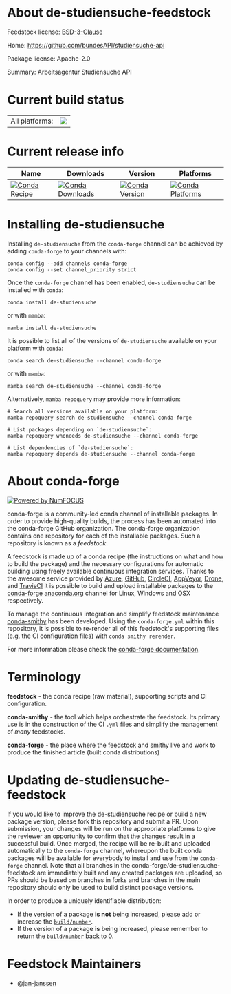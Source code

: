 About de-studiensuche-feedstock
===============================

Feedstock license: [BSD-3-Clause](https://github.com/conda-forge/de-studiensuche-feedstock/blob/main/LICENSE.txt)

Home: https://github.com/bundesAPI/studiensuche-api

Package license: Apache-2.0

Summary: Arbeitsagentur Studiensuche API

Current build status
====================


<table><tr><td>All platforms:</td>
    <td>
      <a href="https://dev.azure.com/conda-forge/feedstock-builds/_build/latest?definitionId=17507&branchName=main">
        <img src="https://dev.azure.com/conda-forge/feedstock-builds/_apis/build/status/de-studiensuche-feedstock?branchName=main">
      </a>
    </td>
  </tr>
</table>

Current release info
====================

| Name | Downloads | Version | Platforms |
| --- | --- | --- | --- |
| [![Conda Recipe](https://img.shields.io/badge/recipe-de--studiensuche-green.svg)](https://anaconda.org/conda-forge/de-studiensuche) | [![Conda Downloads](https://img.shields.io/conda/dn/conda-forge/de-studiensuche.svg)](https://anaconda.org/conda-forge/de-studiensuche) | [![Conda Version](https://img.shields.io/conda/vn/conda-forge/de-studiensuche.svg)](https://anaconda.org/conda-forge/de-studiensuche) | [![Conda Platforms](https://img.shields.io/conda/pn/conda-forge/de-studiensuche.svg)](https://anaconda.org/conda-forge/de-studiensuche) |

Installing de-studiensuche
==========================

Installing `de-studiensuche` from the `conda-forge` channel can be achieved by adding `conda-forge` to your channels with:

```
conda config --add channels conda-forge
conda config --set channel_priority strict
```

Once the `conda-forge` channel has been enabled, `de-studiensuche` can be installed with `conda`:

```
conda install de-studiensuche
```

or with `mamba`:

```
mamba install de-studiensuche
```

It is possible to list all of the versions of `de-studiensuche` available on your platform with `conda`:

```
conda search de-studiensuche --channel conda-forge
```

or with `mamba`:

```
mamba search de-studiensuche --channel conda-forge
```

Alternatively, `mamba repoquery` may provide more information:

```
# Search all versions available on your platform:
mamba repoquery search de-studiensuche --channel conda-forge

# List packages depending on `de-studiensuche`:
mamba repoquery whoneeds de-studiensuche --channel conda-forge

# List dependencies of `de-studiensuche`:
mamba repoquery depends de-studiensuche --channel conda-forge
```


About conda-forge
=================

[![Powered by
NumFOCUS](https://img.shields.io/badge/powered%20by-NumFOCUS-orange.svg?style=flat&colorA=E1523D&colorB=007D8A)](https://numfocus.org)

conda-forge is a community-led conda channel of installable packages.
In order to provide high-quality builds, the process has been automated into the
conda-forge GitHub organization. The conda-forge organization contains one repository
for each of the installable packages. Such a repository is known as a *feedstock*.

A feedstock is made up of a conda recipe (the instructions on what and how to build
the package) and the necessary configurations for automatic building using freely
available continuous integration services. Thanks to the awesome service provided by
[Azure](https://azure.microsoft.com/en-us/services/devops/), [GitHub](https://github.com/),
[CircleCI](https://circleci.com/), [AppVeyor](https://www.appveyor.com/),
[Drone](https://cloud.drone.io/welcome), and [TravisCI](https://travis-ci.com/)
it is possible to build and upload installable packages to the
[conda-forge](https://anaconda.org/conda-forge) [anaconda.org](https://anaconda.org/)
channel for Linux, Windows and OSX respectively.

To manage the continuous integration and simplify feedstock maintenance
[conda-smithy](https://github.com/conda-forge/conda-smithy) has been developed.
Using the ``conda-forge.yml`` within this repository, it is possible to re-render all of
this feedstock's supporting files (e.g. the CI configuration files) with ``conda smithy rerender``.

For more information please check the [conda-forge documentation](https://conda-forge.org/docs/).

Terminology
===========

**feedstock** - the conda recipe (raw material), supporting scripts and CI configuration.

**conda-smithy** - the tool which helps orchestrate the feedstock.
                   Its primary use is in the construction of the CI ``.yml`` files
                   and simplify the management of *many* feedstocks.

**conda-forge** - the place where the feedstock and smithy live and work to
                  produce the finished article (built conda distributions)


Updating de-studiensuche-feedstock
==================================

If you would like to improve the de-studiensuche recipe or build a new
package version, please fork this repository and submit a PR. Upon submission,
your changes will be run on the appropriate platforms to give the reviewer an
opportunity to confirm that the changes result in a successful build. Once
merged, the recipe will be re-built and uploaded automatically to the
`conda-forge` channel, whereupon the built conda packages will be available for
everybody to install and use from the `conda-forge` channel.
Note that all branches in the conda-forge/de-studiensuche-feedstock are
immediately built and any created packages are uploaded, so PRs should be based
on branches in forks and branches in the main repository should only be used to
build distinct package versions.

In order to produce a uniquely identifiable distribution:
 * If the version of a package **is not** being increased, please add or increase
   the [``build/number``](https://docs.conda.io/projects/conda-build/en/latest/resources/define-metadata.html#build-number-and-string).
 * If the version of a package **is** being increased, please remember to return
   the [``build/number``](https://docs.conda.io/projects/conda-build/en/latest/resources/define-metadata.html#build-number-and-string)
   back to 0.

Feedstock Maintainers
=====================

* [@jan-janssen](https://github.com/jan-janssen/)

